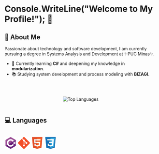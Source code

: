 # Console.WriteLine("Welcome to My Profile!"); 👋

## 🚀 About Me 
Passionate about technology and software development, I am currently pursuing a degree in Systems Analysis and Development at ✨PUC Minas✨.

- 🔧 Currently learning **C#** and deepening my knowledge in **modularization**.
- 📚 Studying system development and process modeling with **BIZAGI**.

<br/>

## 

<div align="center">
  <img src="https://github-readme-stats.vercel.app/api/top-langs/?username=ItaloTeixeira415&layout=compact&theme=dark" alt="Top Languages"/>
</div>

<br/>

## 💻 Languages 
<div style="display: inline_block"><br>
  <img align="center" alt="Csharp" height="40" width="40" src="https://raw.githubusercontent.com/devicons/devicon/master/icons/csharp/csharp-original.svg">
  <img align="center" alt="Git" height="40" width="40" src="https://raw.githubusercontent.com/devicons/devicon/master/icons/git/git-original.svg">
  <img align="center" alt="HTML" height="40" width="40" src="https://raw.githubusercontent.com/devicons/devicon/master/icons/html5/html5-original.svg">
  <img align="center" alt="CSS" height="40" width="40" src="https://raw.githubusercontent.com/devicons/devicon/master/icons/css3/css3-original.svg">
</div>  
